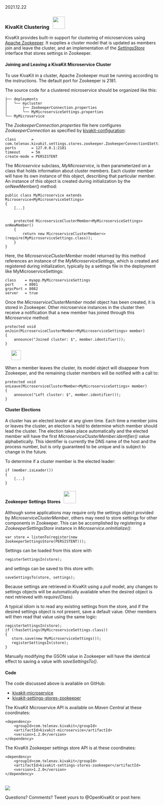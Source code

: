 2021.12.22

### KivaKit Clustering &nbsp; <img src="https://www.state-of-the-art.org/graphics/graph/graph.svg" width="40"/>

KivaKit provides built-in support for clustering of microservices using [Apache Zookeeper](https://zookeeper.apache.org). It supplies a cluster model
that is updated as members join and leave the cluster, and an implementation of the [*SettingsStore*](2021-08-02-components-and-settings.md) 
interface that stores settings in Zookeeper.

#### Joining and Leaving a KivaKit Microservice Cluster

To use KivaKit in a cluster, Apache Zookeeper must be running according to the instructions. The default port for Zookeeper is 2181.

The source code for a clustered microservice should be organized like this:

    ├── deployments
    │   └── mycluster
    │       ├── ZookeeperConnection.properties
    │       └── MyMicroserviceSettings.properties
    └── MyMicroservice

The *ZookeeperConnection.properties* file here configures *ZookeeperConnection* as specified by [kivakit-configuration](2021-08-02-components-and-settings.md):

    class       = com.telenav.kivakit.settings.stores.zookeeper.ZookeeperConnection$Settings
    ports       = 127.0.0.1:2181
    timeout     = 5m
    create-mode = PERSISTENT

The *Microservice* subclass, *MyMicroservice*, is then parameterized on a class that holds information about cluster members.
Each cluster member will have its own instance of this object, describing that particular member. An instance of this object 
is created during initialization by the onNewMember() method:

    public class MyMicroservice extends Microservice<MyMicroserviceSettings>
    {
        [...]
        

        protected MicroserviceClusterMember<MyMicroserviceSettings> onNewMember()
        {
            return new MicroserviceClusterMember<>(require(MyMicroserviceSettings.class));
        }
    }

Here, the *MicroserviceClusterMember* model returned by this method references an instance of the *MyMicroserviceSettings*,
which is created and registered during initialization, typically by a settings file in the deployment like MyMicroserviceSettings:

    class    = myapp.MyMicroserviceSettings
    port     = 8081
    grpcPort = 8082
    server   = true

Once the *MicroserviceClusterMember* model object has been created, it is stored in Zookeeper. Other microservice instances 
in the cluster then receive a notification that a new member has joined through this *Microservice* method:

    protected void onJoin(MicroserviceClusterMember<MyMicroserviceSettings> member)
    {
        announce("Joined cluster: $", member.identifier());
    }

&nbsp;&nbsp;&nbsp;&nbsp; <img src="https://www.state-of-the-art.org/graphics/footprints/footprints.svg" width="32"/>

When a member leaves the cluster, its model object will disappear from Zookeeper, and the remaining cluster members
will be notified with a call to:

    protected void onLeave(MicroserviceClusterMember<MyMicroserviceSettings> member)
    {
        announce("Left cluster: $", member.identifier());
    }
    
#### Cluster Elections

A cluster has an elected *leader* at any given time. Each time a member joins or leaves the cluster, an election is held
to determine which member should lead the cluster. The election takes place automatically and the elected member will have 
the first *MicroserviceClusterMember.identifier()* value alphabetically. This identifier is currently the DNS name of 
the host and the process number, but is only guaranteed to be unique and is subject to change in the future.

To determine if a cluster member is the elected leader:

    if (member.isLeader())
    {
        [...]
    }

#### Zookeeper Settings Stores &nbsp; <img src="https://www.state-of-the-art.org/graphics/disks/disks.svg" width="40"/>

Although some applications may require only the settings object provided by *MicroserviceClusterMember*, others
may need to store settings for other components in Zookeeper. This can be accomplished by registering a *ZookeeperSettingsStore*
instance in *Microservice.onInitialize()*:

    var store = listenTo(register(new ZookeeperSettingsStore(PERSISTENT)));

Settings can be loaded from this store with

    registerSettingsIn(store);

and settings can be saved to this store with:

    saveSettingsTo(store, settings);

Because settings are retrieved in KivaKit using a *pull* model, any changes to settings objects will be 
automatically available when the desired object is next retrieved with *require(Class)*.

A typical idiom is to read any existing settings from the store, and if the desired settings object is not present,
save a default value. Other members will then read that value using the same logic:

    registerSettingsIn(store);
    if (!hasSettings(MyMicroserviceSettings.class))
    {
       store.save(new MyMicroserviceSettings());
       registerSettingsIn(store);
    }

Manually modifying the GSON value in Zookeeper will have the identical effect to saving a value with *saveSettingsTo()*.

#### Code

The code discussed above is available on GitHub:

 - [kivakit-microservice](https://github.com/Telenav/kivakit-extensions/tree/master/kivakit-microservice)  
 - [kivakit-settings-stores-zookeeper](https://github.com/Telenav/kivakit-extensions/tree/master/kivakit-settings-stores/zookeeper)  

The KivaKit Microservice API is available on *Maven Central* at these coordinates:

    <dependency>
        <groupId>com.telenav.kivakit</groupId>
        <artifactId>kivakit-microservice</artifactId>
        <version>1.2.0</version>
    </dependency>
    
The KivaKit Zookeeper settings store API is at these coordinates:

    <dependency>
        <groupId>com.telenav.kivakit</groupId>
        <artifactId>kivakit-settings-stores-zookeeper</artifactId>
        <version>1.2.0</version>
    </dependency>

<br/>

<img src="https://www.kivakit.org/images/horizontal-line-512.png" srcset="https://www.kivakit.org/images/horizontal-line-512-2x.png 2x" />

Questions? Comments? Tweet yours to @OpenKivaKit or post here:

<script
  async
  src="https://utteranc.es/client.js"
  repo="jonathanlocke/jonathanlocke.github.io"
  issue-term="clustering"
  theme="github-dark"
  crossorigin="anonymous"
></script>
